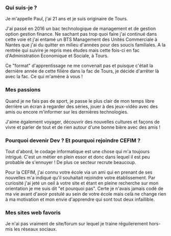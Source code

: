 ### Qui suis-je ?
Je m'appelle Paul, j'ai 21 ans et je suis originaire de Tours. <p>J'ai passé en 2016 un bac technologique de management et de gestion option gestion finance. Ne sachant pas trop quoi faire j'ai continué dans cette voie et j'ai entamé un BTS Management des Unités Commerciale à Nantes que j'ai du quitter en milieu d'années pour des soucis familiales. A la rentrée qui suivire je repris mes études mais cette fois-ci en fac d'Administration Economique et Sociale, à Tours.</p> Ce "format" d'apprentissage ne me convenait pas et puisque c'était la dernière année de cette filière dans la fac de Tours, je décide d'arrêter là avec la fac. Ce qui m'amène à vous !
### Mes passions
Quand je ne fais pas de sport, je passe le plus clair de mon temps libre derrière un écran à regarder des séries, jouer à des jeux-vidéo avec des amis ou encore m'informer sur les dernières technologies.<p>J'aime également voyager, découvrir des nouvelles cultures et façons de vivre et parler de tout et de rien autour d'une bonne bière avec des amis !</p>
### Pourquoi devenir Dev ? Et pourquoi rejoindre CEFIM ? 
Tout d'abord, le codage informatique est une chose qui m'a toujours intrigué. C'est un métier en plein essor et donc dans lequel il est peu probable de s'ennuyer ! De plus ce secteur recrute beaucoup. <p>Pour la CEFIM, j'ai connu votre école via un ami qui en prenant de ses nouvelles m'a indiqué qu'il souhaitait rejoindre votre établissement. Par curiosité j'ai jeté un oeil à votre site et étant en pleine recherche sur mon orientation je me suis dit "et pourquoi pas". Certe je n'avais jamais codé de ma vie avant d'avoir postulé au sein de votre école mais celà ne change rien à ma motivation et mon envie d'apprendre qui sont tout deux infaillible.</p> 
### Mes sites web favoris
Je n'ai pas vraiment de site/forum sur lequel je traine réguilerement hors-mis les réseaux sociaux.
